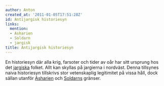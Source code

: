 ```yaml
---
author: Anton
created_at: '2011-01-05T17:51:28Z'
id: Antijargisk historiesyn
links:
  mention:
  - Asharien
  - Soldarn
  - jargisk
title: Antijargisk historiesyn
---
```


En historiesyn där alla krig, farsoter och tider av oår har sitt ursprung hos det [jargiska] folket.
Allt kan skyllas på jargierna i nordväst. Denna tillsynes naiva historiesyn tillskrivs stor
vetenskaplig legitimitet på vissa håll, dock sällan utanför [Asharien] och [Soldarns] gränser.

  [jargiska]: jargisk
  [Asharien]: Asharien
  [Soldarns]: Soldarn
